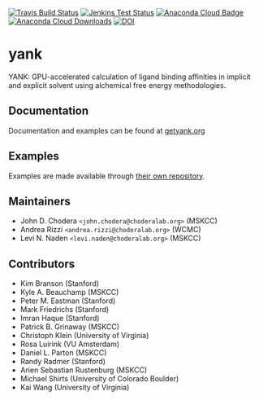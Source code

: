 [![Travis Build Status](https://travis-ci.org/choderalab/yank.png)](https://travis-ci.org/choderalab/yank)
[![Jenkins Test Status](https://jenkins.choderalab.org/buildStatus/icon?job=test-yank-linux-xeon-gtxtitan-jak)](https://jenkins.choderalab.org/job/test-yank-linux-xeon-gtxtitan-jak/)
[![Anaconda Cloud Badge](https://anaconda.org/omnia/yank/badges/version.svg)](https://anaconda.org/omnia/yank)
[![Anaconda Cloud Downloads](https://anaconda.org/omnia/yank/badges/downloads.svg)](https://anaconda.org/omnia/yank)
[![DOI](https://zenodo.org/badge/13779937.svg)](https://zenodo.org/badge/latestdoi/13779937)

yank
====

YANK: GPU-accelerated calculation of ligand binding affinities in implicit and explicit solvent using alchemical free energy methodologies.

Documentation
-------------

Documentation and examples can be found at [getyank.org](http://getyank.org)

Examples
--------

Examples are made available through [their own repository](http://github.com/choderalab/yank-examples).

Maintainers
-----------

* John D. Chodera `<john.chodera@choderalab.org>` (MSKCC)
* Andrea Rizzi `<andrea.rizzi@choderalab.org>` (WCMC)
* Levi N. Naden `<levi.naden@choderalab.org>` (MSKCC)

Contributors
------------
* Kim Branson (Stanford)
* Kyle A. Beauchamp (MSKCC)
* Peter M. Eastman (Stanford)
* Mark Friedrichs (Stanford)
* Imran Haque (Stanford)
* Patrick B. Grinaway (MSKCC)
* Christoph Klein (University of Virginia)
* Rosa Luirink (VU Amsterdam)
* Daniel L. Parton (MSKCC)
* Randy Radmer (Stanford)
* Arien Sebastian Rustenburg (MSKCC)
* Michael Shirts (University of Colorado Boulder)
* Kai Wang (University of Virginia)
